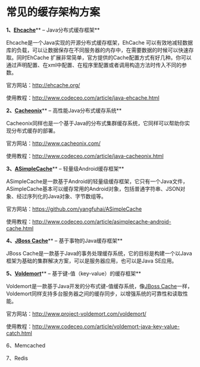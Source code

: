 # 常见的缓存架构方案

**1、**[**Ehcache**](http://www.codeceo.com/article/java-ehcache.html)** – Java分布式缓存框架**

Ehcache是一个Java实现的开源分布式缓存框架，EhCache 可以有效地减轻数据库的负载，可以让数据保存在不同服务器的内存中，在需要数据的时候可以快速存取。同时EhCache 扩展非常简单，官方提供的Cache配置方式有好几种。你可以通过声明配置、在xml中配置、在程序里配置或者调用构造方法时传入不同的参数。

官方网站：http://ehcache.org/

使用教程：http://www.codeceo.com/article/java-ehcache.html

**2、**[**Cacheonix**](http://www.codeceo.com/article/java-cacheonix.html)** – 高性能Java分布式缓存系统**

Cacheonix同样也是一个基于Java的分布式集群缓存系统，它同样可以帮助你实现分布式缓存的部署。

官方网站：http://www.cacheonix.com/

使用教程：http://www.codeceo.com/article/java-cacheonix.html

**3、**[**ASimpleCache**](http://www.codeceo.com/article/asimplecache-android-cache.html)** – 轻量级Android缓存框架**

ASimpleCache是一款基于Android的轻量级缓存框架，它只有一个Java文件，ASimpleCache基本可以缓存常用的Android对象，包括普通字符串、JSON对象、经过序列化的Java对象、字节数组等。

官方网站：https://github.com/yangfuhai/ASimpleCache

使用教程：http://www.codeceo.com/article/asimplecache-android-cache.html

**4、**[**JBoss Cache**](http://www.codeceo.com/article/jboss-cache-java.html)** – 基于事物的Java缓存框架**

JBoss Cache是一款基于Java的事务处理缓存系统，它的目标是构建一个以Java框架为基础的集群解决方案，可以是服务器应用，也可以是Java SE应用。

**5、**[**Voldemort**](http://www.codeceo.com/article/voldemort-java-key-value-catch.html)** – 基于键-值（key-value）的缓存框架**

Voldemort是一款基于Java开发的分布式键-值缓存系统，像[JBoss Cache](http://www.codeceo.com/article/jboss-cache-java.html)一样，Voldemort同样支持多台服务器之间的缓存同步，以增强系统的可靠性和读取性能。

官方网站：http://www.project-voldemort.com/voldemort/

使用教程：http://www.codeceo.com/article/voldemort-java-key-value-catch.html

6、Memcached

7、Redis

